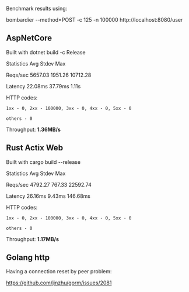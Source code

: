 
Benchmark results using:

bombardier --method=POST -c 125 -n 100000 http://localhost:8080/user

## AspNetCore

Built with dotnet build -c Release

Statistics        Avg      Stdev        Max

  Reqs/sec      5657.03    1951.26   10712.28

  Latency       22.08ms    37.79ms      1.11s

  HTTP codes:

    1xx - 0, 2xx - 100000, 3xx - 0, 4xx - 0, 5xx - 0

    others - 0

  Throughput:     **1.36MB/s**



## Rust Actix Web

Built with cargo build --release

Statistics        Avg      Stdev        Max

  Reqs/sec      4792.27     767.33   22592.74

  Latency       26.16ms     9.43ms   146.68ms

  HTTP codes:

    1xx - 0, 2xx - 100000, 3xx - 0, 4xx - 0, 5xx - 0

    others - 0

  Throughput:     **1.17MB/s**




## Golang http

Having a connection reset by peer problem:

https://github.com/jinzhu/gorm/issues/2081



